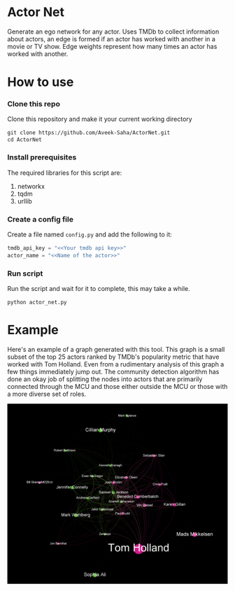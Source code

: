 # Actor Net
Generate an ego network for any actor. Uses TMDb to collect information about actors, an edge is formed if an actor has worked with another in a movie or TV show. Edge weights represent how many times an actor has worked with another.

# How to use

### Clone this repo
Clone this repository and make it your current working directory
```
git clone https://github.com/Aveek-Saha/ActorNet.git
cd ActorNet
```

### Install prerequisites
The required libraries for this script are:
1. networkx
1. tqdm
1. urllib

### Create a config file
Create a file named `config.py` and add the following to it:

```python
tmdb_api_key = "<<Your tmdb api key>>" 
actor_name = "<<Name of the actor>>"
```

### Run script

Run the script and wait for it to complete, this may take a while.

```
python actor_net.py
```


# Example

Here's an example of a graph generated with this tool. This graph is a small subset of the top 25 actors ranked by TMDb's popularity metric that have worked with Tom Holland. Even from a rudimentary analysis of this graph a few things immediately jump out. The community detection algorithm has done an okay job of splitting the nodes into actors that are primarily connected through the MCU and those either outside the MCU or those with a more diverse set of roles.

![Tom holland example](/example.png)